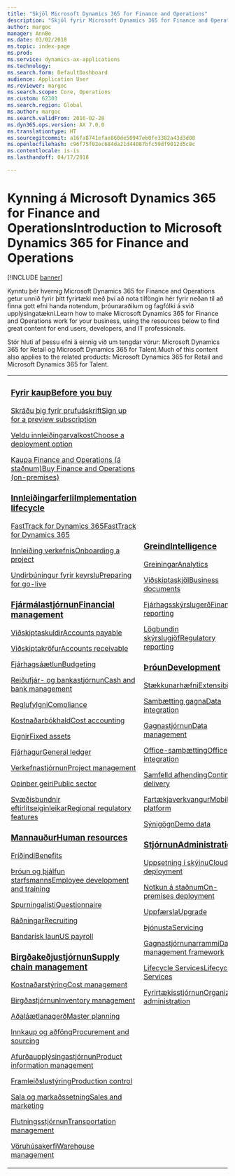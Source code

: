 ```yaml
---
title: "Skjöl Microsoft Dynamics 365 for Finance and Operations"
description: "Skjöl fyrir Microsoft Dynamics 365 for Finance and Operations."
author: margoc
manager: AnnBe
ms.date: 03/02/2018
ms.topic: index-page
ms.prod: 
ms.service: dynamics-ax-applications
ms.technology: 
ms.search.form: DefaultDashboard
audience: Application User
ms.reviewer: margoc
ms.search.scope: Core, Operations
ms.custom: 62303
ms.search.region: Global
ms.author: margoc
ms.search.validFrom: 2016-02-28
ms.dyn365.ops.version: AX 7.0.0
ms.translationtype: HT
ms.sourcegitcommit: a16fa8741efae860de50947eb0fe3382a43d3d08
ms.openlocfilehash: c96f75f02ec684da21d44087bfc59df9012d5c8c
ms.contentlocale: is-is
ms.lasthandoff: 04/17/2018

---
```


# <a name="introduction-to-microsoft-dynamics-365-for-finance-and-operations"></a><span data-ttu-id="4a4a5-103">Kynning á Microsoft Dynamics 365 for Finance and Operations</span><span class="sxs-lookup"><span data-stu-id="4a4a5-103">Introduction to Microsoft Dynamics 365 for Finance and Operations</span></span>
[!INCLUDE [banner](includes/banner.md)]

<span data-ttu-id="4a4a5-104">Kynntu þér hvernig Microsoft Dynamics 365 for Finance and Operations getur unnið fyrir þitt fyrirtæki með því að nota tilföngin hér fyrir neðan til að finna gott efni handa notendum, þróunaraðilum og fagfólki á svið upplýsingatækni.</span><span class="sxs-lookup"><span data-stu-id="4a4a5-104">Learn how to make Microsoft Dynamics 365 for Finance and Operations work for your business, using the resources below to find great content for end users, developers, and IT professionals.</span></span> 

<span data-ttu-id="4a4a5-105">Stór hluti af þessu efni á einnig við um tengdar vörur: Microsoft Dynamics 365 for Retail og Microsoft Dynamics 365 for Talent.</span><span class="sxs-lookup"><span data-stu-id="4a4a5-105">Much of this content also applies to the related products: Microsoft Dynamics 365 for Retail and Microsoft Dynamics 365 for Talent.</span></span> 

<table>
<colgroup>
<col width="33%" />
<col width="33%" />
<col width="33%" />
</colgroup>
<tbody>
<tr class="odd">
<td>
<h3><span data-ttu-id="4a4a5-106"><a href="get-started/before-you-buy.md">Fyrir kaup</a></span><span class="sxs-lookup"><span data-stu-id="4a4a5-106"><a href="get-started/before-you-buy.md">Before you buy</a></span></span></h3>
<p><span data-ttu-id="4a4a5-107"><a href="../dev-itpro/dev-tools/sign-up-preview-subscription.md">Skráðu þig fyrir prufuáskrift</a></span><span class="sxs-lookup"><span data-stu-id="4a4a5-107"><a href="../dev-itpro/dev-tools/sign-up-preview-subscription.md">Sign up for a preview subscription</a></span></span></p>
 <p><span data-ttu-id="4a4a5-108"><a href="../dev-itpro/deployment/choose-deployment-type.md">Veldu innleiðingarvalkost</a></span><span class="sxs-lookup"><span data-stu-id="4a4a5-108"><a href="../dev-itpro/deployment/choose-deployment-type.md">Choose a deployment option</a></span></span></p>
 <p><span data-ttu-id="4a4a5-109"><a href="get-started/purchase-on-premises.md">Kaupa Finance and Operations (á staðnum)</a></span><span class="sxs-lookup"><span data-stu-id="4a4a5-109"><a href="get-started/purchase-on-premises.md">Buy Finance and Operations (on-premises)</a></span></span></p>

<h3><span data-ttu-id="4a4a5-110"><a href="imp-lifecycle/implementation-lifecycle.md">Innleiðingarferli</a></span><span class="sxs-lookup"><span data-stu-id="4a4a5-110"><a href="imp-lifecycle/implementation-lifecycle.md">Implementation lifecycle</a></span></span></h3>
<p><span data-ttu-id="4a4a5-111"><a href="get-started/fasttrack-dynamics-365-overview.md">FastTrack for Dynamics 365</a></span><span class="sxs-lookup"><span data-stu-id="4a4a5-111"><a href="get-started/fasttrack-dynamics-365-overview.md">FastTrack for Dynamics 365</a></span></span></p>
<p><span data-ttu-id="4a4a5-112"><a href="imp-lifecycle/onboard.md">Innleiðing verkefnis</a></span><span class="sxs-lookup"><span data-stu-id="4a4a5-112"><a href="imp-lifecycle/onboard.md">Onboarding a project</a></span></span></p>
<p><span data-ttu-id="4a4a5-113"><a href="imp-lifecycle/prepare-go-live.md">Undirbúningur fyrir keyrslu</a></span><span class="sxs-lookup"><span data-stu-id="4a4a5-113"><a href="imp-lifecycle/prepare-go-live.md">Preparing for go-live</a></span></span></p>
  
<h3><span data-ttu-id="4a4a5-114"><a href="../financials/index.md">Fjármálastjórnun</a></span><span class="sxs-lookup"><span data-stu-id="4a4a5-114"><a href="../financials/index.md">Financial management</a></span></span></h3>
<p><span data-ttu-id="4a4a5-115"><a href="../financials/accounts-payable/accounts-payable.md">Viðskiptaskuldir</a></span><span class="sxs-lookup"><span data-stu-id="4a4a5-115"><a href="../financials/accounts-payable/accounts-payable.md">Accounts payable</a></span></span></p>
<p><span data-ttu-id="4a4a5-116"><a href="../financials/accounts-receivable/accounts-receivable.md">Viðskiptakröfur</a></span><span class="sxs-lookup"><span data-stu-id="4a4a5-116"><a href="../financials/accounts-receivable/accounts-receivable.md">Accounts receivable</a></span></span></p>
<p><span data-ttu-id="4a4a5-117"><a href="../financials/budgeting/budgeting-overview.md">Fjárhagsáætlun</a></span><span class="sxs-lookup"><span data-stu-id="4a4a5-117"><a href="../financials/budgeting/budgeting-overview.md">Budgeting</a></span></span></p>
<p><span data-ttu-id="4a4a5-118"><a href="../financials/cash-bank-management/cash-bank-management.md">Reiðufjár- og bankastjórnun</a></span><span class="sxs-lookup"><span data-stu-id="4a4a5-118"><a href="../financials/cash-bank-management/cash-bank-management.md">Cash and bank management</a></span></span></p>
<p><span data-ttu-id="4a4a5-119"><a href="../financials/general-ledger/audit-policy-rules.md">Reglufylgni</a></span><span class="sxs-lookup"><span data-stu-id="4a4a5-119"><a href="../financials/general-ledger/audit-policy-rules.md">Compliance</a></span></span></p>
<p><span data-ttu-id="4a4a5-120"><a href="../financials/cost-accounting/cost-accounting-home-page.md">Kostnaðarbókhald</a></span><span class="sxs-lookup"><span data-stu-id="4a4a5-120"><a href="../financials/cost-accounting/cost-accounting-home-page.md">Cost accounting</a></span></span></p>
<p><span data-ttu-id="4a4a5-121"><a href="../financials/fixed-assets/fixed-assets.md">Eignir</a></span><span class="sxs-lookup"><span data-stu-id="4a4a5-121"><a href="../financials/fixed-assets/fixed-assets.md">Fixed assets</a></span></span></p>
<p><span data-ttu-id="4a4a5-122"><a href="../financials/general-ledger/general-ledger.md">Fjárhagur</a></span><span class="sxs-lookup"><span data-stu-id="4a4a5-122"><a href="../financials/general-ledger/general-ledger.md">General ledger</a></span></span></p>
<p><span data-ttu-id="4a4a5-123"><a href="../financials/project-management/overview-project-management-accounting.md">Verkefnastjórnun</a></span><span class="sxs-lookup"><span data-stu-id="4a4a5-123"><a href="../financials/project-management/overview-project-management-accounting.md">Project management</a></span></span></p>
<p><span data-ttu-id="4a4a5-124"><a href="../financials/public-sector/public-sector-functionality.md">Opinber geiri</a></span><span class="sxs-lookup"><span data-stu-id="4a4a5-124"><a href="../financials/public-sector/public-sector-functionality.md">Public sector</a></span></span></p>
<p><span data-ttu-id="4a4a5-125"><a href="../dev-itpro/lcs-solutions/country-region.md">Svæðisbundnir eftirlitseiginleikar</a></span><span class="sxs-lookup"><span data-stu-id="4a4a5-125"><a href="../dev-itpro/lcs-solutions/country-region.md">Regional regulatory features</a></span></span></p>

<H3><span data-ttu-id="4a4a5-126"><a href="hr/hr-landing-page.md">Mannauður</a></span><span class="sxs-lookup"><span data-stu-id="4a4a5-126"><a href="hr/hr-landing-page.md">Human resources</a></span></span></h3>
<p><span data-ttu-id="4a4a5-127"><a href="../talent/manage-benefit-program.md">Fríðindi</a></span><span class="sxs-lookup"><span data-stu-id="4a4a5-127"><a href="../talent/manage-benefit-program.md">Benefits</a></span></span></p>
<p><span data-ttu-id="4a4a5-128"><a href="../talent/performance-management-overview.md">Þróun og þjálfun starfsmanns</a></span><span class="sxs-lookup"><span data-stu-id="4a4a5-128"><a href="../talent/performance-management-overview.md">Employee development and training</a></span></span></p>
<p><span data-ttu-id="4a4a5-129"><a href="../talent/questionnaires.md">Spurningalisti</a></span><span class="sxs-lookup"><span data-stu-id="4a4a5-129"><a href="../talent/questionnaires.md">Questionnaire</a></span></span></p>
<p><span data-ttu-id="4a4a5-130"><a href="hr/manage-recruiting-process.md">Ráðningar</a></span><span class="sxs-lookup"><span data-stu-id="4a4a5-130"><a href="hr/manage-recruiting-process.md">Recruiting</a></span></span></p>
<p><span data-ttu-id="4a4a5-131"><a href="hr/localizations/noam-usa-payroll.md">Bandarísk laun</a></span><span class="sxs-lookup"><span data-stu-id="4a4a5-131"><a href="hr/localizations/noam-usa-payroll.md">US payroll</a></span></span></p>

<h3><span data-ttu-id="4a4a5-132"><a href="../supply-chain/index.md">Birgðakeðjustjórnun</a></span><span class="sxs-lookup"><span data-stu-id="4a4a5-132"><a href="../supply-chain/index.md">Supply chain management</a></span></span></h3>
<p><span data-ttu-id="4a4a5-133"><a href="../supply-chain/cost-management/costing-sheets.md">Kostnaðarstýring</a></span><span class="sxs-lookup"><span data-stu-id="4a4a5-133"><a href="../supply-chain/cost-management/costing-sheets.md">Cost management</a></span></span></p>
<p><span data-ttu-id="4a4a5-134"><a href="../supply-chain/inventory/inventory-home-page.md">Birgðastjórnun</a></span><span class="sxs-lookup"><span data-stu-id="4a4a5-134"><a href="../supply-chain/inventory/inventory-home-page.md">Inventory management</a></span></span></p>
<p><span data-ttu-id="4a4a5-135"><a href="../supply-chain/master-planning/master-plans.md">Aðaláætlanagerð</a></span><span class="sxs-lookup"><span data-stu-id="4a4a5-135"><a href="../supply-chain/master-planning/master-plans.md">Master planning</a></span></span></p>
<p><span data-ttu-id="4a4a5-136"><a href="../supply-chain/procurement/procurement-sourcing-overview.md">Innkaup og aðföng</a></span><span class="sxs-lookup"><span data-stu-id="4a4a5-136"><a href="../supply-chain/procurement/procurement-sourcing-overview.md">Procurement and sourcing</a></span></span></p>
<p><span data-ttu-id="4a4a5-137"><a href="../supply-chain/pim/product-information.md">Afurðaupplýsingastjórnun</a></span><span class="sxs-lookup"><span data-stu-id="4a4a5-137"><a href="../supply-chain/pim/product-information.md">Product information management</a></span></span></p>
<p><span data-ttu-id="4a4a5-138"><a href="../supply-chain/production-control/production-process-overview.md">Framleiðslustýring</a></span><span class="sxs-lookup"><span data-stu-id="4a4a5-138"><a href="../supply-chain/production-control/production-process-overview.md">Production control</a></span></span></p>
<p><span data-ttu-id="4a4a5-139"><a href="../supply-chain/sales-marketing/overview-sales-marketing.md">Sala og markaðssetning</a></span><span class="sxs-lookup"><span data-stu-id="4a4a5-139"><a href="../supply-chain/sales-marketing/overview-sales-marketing.md">Sales and marketing</a></span></span></p>
<p><span data-ttu-id="4a4a5-140"><a href="../supply-chain/transportation/transportation-management-overview.md">Flutningsstjórnun</a></span><span class="sxs-lookup"><span data-stu-id="4a4a5-140"><a href="../supply-chain/transportation/transportation-management-overview.md">Transportation management</a></span></span></p>
<p><span data-ttu-id="4a4a5-141"><a href="../supply-chain/warehousing/warehouse-configuration.md">Vöruhúsakerfi</a></span><span class="sxs-lookup"><span data-stu-id="4a4a5-141"><a href="../supply-chain/warehousing/warehouse-configuration.md">Warehouse management</a></span></span></p>

</td>
<td>
<h3><span data-ttu-id="4a4a5-142"><a href="../dev-itpro/analytics/bi-reporting-home-page.md">Greind</a></span><span class="sxs-lookup"><span data-stu-id="4a4a5-142"><a href="../dev-itpro/analytics/bi-reporting-home-page.md">Intelligence</a></span></span></h3>
<p><span data-ttu-id="4a4a5-143"><a href="../dev-itpro/analytics/analytics.md">Greiningar</a></span><span class="sxs-lookup"><span data-stu-id="4a4a5-143"><a href="../dev-itpro/analytics/analytics.md">Analytics</a></span></span></p>
 <p><span data-ttu-id="4a4a5-144"><a href="../dev-itpro/analytics/document-reporting-services.md">Viðskiptaskjöl</a></span><span class="sxs-lookup"><span data-stu-id="4a4a5-144"><a href="../dev-itpro/analytics/document-reporting-services.md">Business documents</a></span></span></p>
<p><span data-ttu-id="4a4a5-145"><a href="../dev-itpro/analytics/financial-reporting-intro.md">Fjárhagsskýrslugerð</a></span><span class="sxs-lookup"><span data-stu-id="4a4a5-145"><a href="../dev-itpro/analytics/financial-reporting-intro.md">Financial reporting</a></span></span></p>
<p><span data-ttu-id="4a4a5-146"><a href="../dev-itpro/analytics/general-electronic-reporting.md">Lögbundin skýrslugjöf</a></span><span class="sxs-lookup"><span data-stu-id="4a4a5-146"><a href="../dev-itpro/analytics/general-electronic-reporting.md">Regulatory reporting</a></span></span></p>



<h3><span data-ttu-id="4a4a5-147"><a href="../dev-itpro/dev-tools/developer-home-page.md">Þróun</span><span class="sxs-lookup"><span data-stu-id="4a4a5-147"><a href="../dev-itpro/dev-tools/developer-home-page.md">Development</span></span></h3>
<p><span data-ttu-id="4a4a5-148"><a href="../dev-itpro/extensibility/extensibility-home-page.md">Stækkunarhæfni</a></span><span class="sxs-lookup"><span data-stu-id="4a4a5-148"><a href="../dev-itpro/extensibility/extensibility-home-page.md">Extensibility</a></span></span></p>

<p><span data-ttu-id="4a4a5-149"><a href="../dev-itpro/data-entities/integration-overview.md">Samþætting gagna</a></span><span class="sxs-lookup"><span data-stu-id="4a4a5-149"><a href="../dev-itpro/data-entities/integration-overview.md">Data integration</a></span></span></p>
<p><span data-ttu-id="4a4a5-150"><a href="../dev-itpro/data-entities/data-entities.md">Gagnastjórnun</a></span><span class="sxs-lookup"><span data-stu-id="4a4a5-150"><a href="../dev-itpro/data-entities/data-entities.md">Data management</a></span></span></p>

<p><span data-ttu-id="4a4a5-151"><a href="../dev-itpro/office-integration/office-integration.md">Office-samþætting</a></span><span class="sxs-lookup"><span data-stu-id="4a4a5-151"><a href="../dev-itpro/office-integration/office-integration.md">Office integration</a></span></span></p>
<p><span data-ttu-id="4a4a5-152"><a href="../dev-itpro/dev-tools/continuous-delivery-home-page.md">Samfelld afhending</a></span><span class="sxs-lookup"><span data-stu-id="4a4a5-152"><a href="../dev-itpro/dev-tools/continuous-delivery-home-page.md">Continuous delivery</a></span></span></p>
<p><span data-ttu-id="4a4a5-153"><a href="../dev-itpro/mobile-apps/platform/mobile-platform-home-page.md">Fartækjaverkvangur</a></span><span class="sxs-lookup"><span data-stu-id="4a4a5-153"><a href="../dev-itpro/mobile-apps/platform/mobile-platform-home-page.md">Mobile platform</a></span></span></p>
<p><span data-ttu-id="4a4a5-154"><a href="get-started/demo-data.md">Sýnigögn</a></span><span class="sxs-lookup"><span data-stu-id="4a4a5-154"><a href="get-started/demo-data.md">Demo data</a></span></span></p>

<h3><span data-ttu-id="4a4a5-155"><a href="../dev-itpro/sysadmin/system-administration-home-page.md">Stjórnun</span><span class="sxs-lookup"><span data-stu-id="4a4a5-155"><a href="../dev-itpro/sysadmin/system-administration-home-page.md">Administration</span></span></h3>
<p><span data-ttu-id="4a4a5-156"><a href="../dev-itpro/deployment/cloud-deployment-overview.md">Uppsetning í skýinu</a></span><span class="sxs-lookup"><span data-stu-id="4a4a5-156"><a href="../dev-itpro/deployment/cloud-deployment-overview.md">Cloud deployment</a></span></span></p>
<p><span data-ttu-id="4a4a5-157"><a href="../dev-itpro/deployment/on-premises-deployment-landing-page.md">Notkun á staðnum</a></span><span class="sxs-lookup"><span data-stu-id="4a4a5-157"><a href="../dev-itpro/deployment/on-premises-deployment-landing-page.md">On-premises deployment</a></span></span></p>
<p><span data-ttu-id="4a4a5-158"><a href="../dev-itpro/migration-upgrade/upgrade-home-page.md">Uppfærsla</a></span><span class="sxs-lookup"><span data-stu-id="4a4a5-158"><a href="../dev-itpro/migration-upgrade/upgrade-home-page.md">Upgrade</a></span></span></p>
<p><span data-ttu-id="4a4a5-159"><a href="../dev-itpro/dev-tools/continuous-delivery-home-page.md#servicing">Þjónusta</a></span><span class="sxs-lookup"><span data-stu-id="4a4a5-159"><a href="../dev-itpro/dev-tools/continuous-delivery-home-page.md#servicing">Servicing</a></span></span></p>
<p><span data-ttu-id="4a4a5-160"><a href="../dev-itpro/data-entities/data-entities.md">Gagnastjórnunarrammi</a></span><span class="sxs-lookup"><span data-stu-id="4a4a5-160"><a href="../dev-itpro/data-entities/data-entities.md">Data management framework</a></span></span></p>
<p><span data-ttu-id="4a4a5-161"><a href="../dev-itpro/lifecycle-services/lcs.md">Lifecycle Services</a></span><span class="sxs-lookup"><span data-stu-id="4a4a5-161"><a href="../dev-itpro/lifecycle-services/lcs.md">Lifecycle Services</a></span></span></p>
<p><span data-ttu-id="4a4a5-162"><a href="organization-administration/organization-administration-home-page.md">Fyrirtækisstjórnun</a></span><span class="sxs-lookup"><span data-stu-id="4a4a5-162"><a href="organization-administration/organization-administration-home-page.md">Organization administration</a></span></span></p>
</td>
<td>
<h3><span data-ttu-id="4a4a5-163">Tengdar afurðir</span><span class="sxs-lookup"><span data-stu-id="4a4a5-163">Related products</span></span></h3>
<h4><span data-ttu-id="4a4a5-164"><a href="../talent/index.md">Dynamics 365 for Talent</a></span><span class="sxs-lookup"><span data-stu-id="4a4a5-164"><a href="../talent/index.md">Dynamics 365 for Talent</a></span></span></h4>
<p><span data-ttu-id="4a4a5-165"><a href="../talent/manage-benefit-program.md">Fríðindi</a></span><span class="sxs-lookup"><span data-stu-id="4a4a5-165"><a href="../talent/manage-benefit-program.md">Benefits</a></span></span></p>
<p><span data-ttu-id="4a4a5-166"><a href="../talent/performance-management-overview.md">Þróun og þjálfun starfsmanns</a></span><span class="sxs-lookup"><span data-stu-id="4a4a5-166"><a href="../talent/performance-management-overview.md">Employee development and training</a></span></span></p>
<p><span data-ttu-id="4a4a5-167"><a href="../talent/questionnaires.md">Spurningalisti</a></span><span class="sxs-lookup"><span data-stu-id="4a4a5-167"><a href="../talent/questionnaires.md">Questionnaire</a></span></span></p>

<h4><span data-ttu-id="4a4a5-168"><a href="../retail/index.md">Dynamics 365 for Retail</a></span><span class="sxs-lookup"><span data-stu-id="4a4a5-168"><a href="../retail/index.md">Dynamics 365 for Retail</a></span></span></h4>
<p><span data-ttu-id="4a4a5-169"><a href="../retail/call-center-functionality.md">Símaver</span><span class="sxs-lookup"><span data-stu-id="4a4a5-169"><a href="../retail/call-center-functionality.md">Call center</span></span></p>
<p><span data-ttu-id="4a4a5-170"><a href="../retail/define-maintain-retail-channels.md">Uppsetning og stjórnun rásar</span><span class="sxs-lookup"><span data-stu-id="4a4a5-170"><a href="../retail/define-maintain-retail-channels.md">Channel setup and management</span></span></p>
<p><span data-ttu-id="4a4a5-171"><a href="../retail/retail-peripherals-overview.md">MPOS og sölukerfi í skýinu</span><span class="sxs-lookup"><span data-stu-id="4a4a5-171"><a href="../retail/retail-peripherals-overview.md">MPOS and Cloud POS</span></span></p>
<p><span data-ttu-id="4a4a5-172"><a href="../retail/dev-itpro/dev-retail-home-page.md">Retail-hönnuður og stjórnun</span><span class="sxs-lookup"><span data-stu-id="4a4a5-172"><a href="../retail/dev-itpro/dev-retail-home-page.md">Retail developer and administration</span></span></p>

</td>
</tr>

</tbody>
</table>

